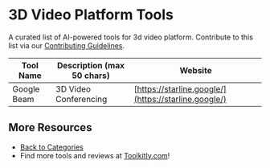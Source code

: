 # 3D Video Platform Tools

A curated list of AI-powered tools for 3d video platform. Contribute to this list via our [Contributing Guidelines](../CONTRIBUTING.md).

| Tool Name | Description (max 50 chars) | Website |
|-----------|----------------------------|---------|
| Google Beam | 3D Video Conferencing | [https://starline.google/](https://starline.google/) |

## More Resources
- [Back to Categories](https://github.com/ToolkitlyAI/awesome-ai-tools/blob/master/README.md)
- Find more tools and reviews at [Toolkitly.com](https://toolkitly.com)!
